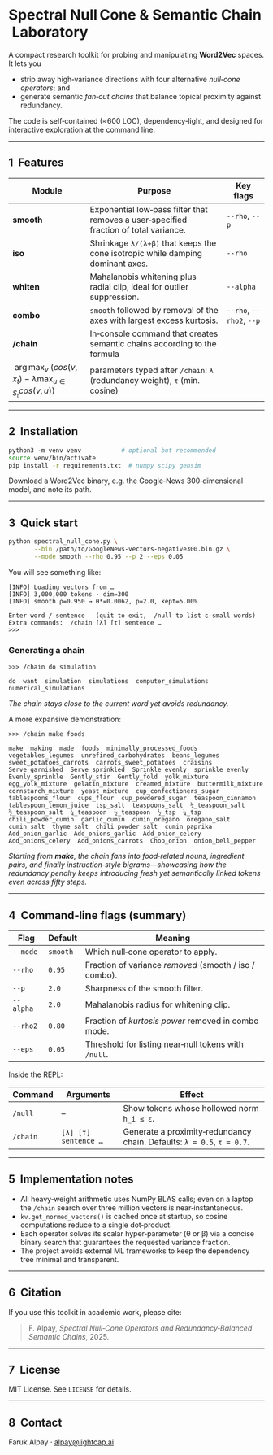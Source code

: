 # Spectral Null Cone & Semantic Chain Laboratory

A compact research toolkit for probing and manipulating **Word2Vec** spaces.  It lets you

* strip away high‑variance directions with four alternative *null‑cone operators*; and
* generate semantic *fan‑out chains* that balance topical proximity against redundancy.

The code is self‑contained (≈600 LOC), dependency‑light, and designed for interactive exploration at the command line.

---

## 1  Features

| Module                                                                      | Purpose                                                                               | Key flags                |
| --------------------------------------------------------------------------- | ------------------------------------------------------------------------------------- | ------------------------ |
| **smooth**                                                                  | Exponential low‑pass filter that removes a user‑specified fraction of total variance. | `--rho`, `--p`           |
| **iso**                                                                     | Shrinkage `λ/(λ+β)` that keeps the cone isotropic while damping dominant axes.        | `--rho`                  |
| **whiten**                                                                  | Mahalanobis whitening plus radial clip, ideal for outlier suppression.                | `--alpha`                |
| **combo**                                                                   | `smooth` followed by removal of the axes with largest excess kurtosis.                | `--rho`, `--rho2`, `--p` |
| **/chain**                                                                  | In‑console command that creates semantic chains according to the formula              |                          |
| $\;\arg\max_v\;\big(cos(v,x_t)\; -\; \lambda\max_{u\in S_t}cos(v,u)\big)\;$ | parameters typed after `/chain`: `λ` (redundancy weight), `τ` (min. cosine)           |                          |

---

## 2  Installation

```bash
python3 ‑m venv venv           # optional but recommended
source venv/bin/activate
pip install -r requirements.txt  # numpy scipy gensim
```

Download a Word2Vec binary, e.g. the Google‑News 300‑dimensional model, and note its path.

---

## 3  Quick start

```bash
python spectral_null_cone.py \
       --bin /path/to/GoogleNews-vectors-negative300.bin.gz \
       --mode smooth --rho 0.95 --p 2 --eps 0.05
```

You will see something like:

```
[INFO] Loading vectors from …
[INFO] 3,000,000 tokens · dim=300
[INFO] smooth ρ=0.950 → θ*=0.0062, p=2.0, kept=5.00%

Enter word / sentence   (quit to exit,  /null to list ε-small words)
Extra commands:  /chain [λ] [τ] sentence …
>>>
```

### Generating a chain

```text
>>> /chain do simulation

do  want  simulation  simulations  computer_simulations  numerical_simulations
```

*The chain stays close to the current word yet avoids redundancy.*

A more expansive demonstration:

```text
>>> /chain make foods

make  making  made  foods  minimally_processed_foods  vegetables_legumes  unrefined_carbohydrates  beans_legumes  sweet_potatoes_carrots  carrots_sweet_potatoes  craisins  Serve_garnished  Serve_sprinkled  Sprinkle_evenly  sprinkle_evenly  Evenly_sprinkle  Gently_stir  Gently_fold  yolk_mixture  egg_yolk_mixture  gelatin_mixture  creamed_mixture  buttermilk_mixture  cornstarch_mixture  yeast_mixture  cup_confectioners_sugar  tablespoons_flour  cups_flour  cup_powdered_sugar  teaspoon_cinnamon  tablespoon_lemon_juice  tsp_salt  teaspoons_salt  ¼_teaspoon_salt  ½_teaspoon_salt  ¼_teaspoon  ½_teaspoon  ½_tsp  ¼_tsp  chili_powder_cumin  garlic_cumin  cumin_oregano  oregano_salt  cumin_salt  thyme_salt  chili_powder_salt  cumin_paprika  Add_onion_garlic  Add_onions_garlic  Add_onion_celery  Add_onions_celery  Add_onions_carrots  Chop_onion  onion_bell_pepper
```

*Starting from **make**, the chain fans into food‑related nouns, ingredient pairs, and finally instruction‑style bigrams—showcasing how the redundancy penalty keeps introducing fresh yet semantically linked tokens even across fifty steps.*

---

## 4  Command‑line flags (summary)

| Flag      | Default  | Meaning                                                |
| --------- | -------- | ------------------------------------------------------ |
| `--mode`  | `smooth` | Which null‑cone operator to apply.                     |
| `--rho`   | `0.95`   | Fraction of variance *removed* (smooth / iso / combo). |
| `--p`     | `2.0`    | Sharpness of the smooth filter.                        |
| `--alpha` | `2.0`    | Mahalanobis radius for whitening clip.                 |
| `--rho2`  | `0.80`   | Fraction of *kurtosis power* removed in combo mode.    |
| `--eps`   | `0.05`   | Threshold for listing near‑null tokens with `/null`.   |

Inside the REPL:

| Command  | Arguments            | Effect                                                                 |
| -------- | -------------------- | ---------------------------------------------------------------------- |
| `/null`  | –                    | Show tokens whose hollowed norm `h_i ≤ ε`.                             |
| `/chain` | `[λ] [τ] sentence …` | Generate a proximity‑redundancy chain. Defaults: `λ = 0.5`, `τ = 0.7`. |

---

## 5  Implementation notes

* All heavy‑weight arithmetic uses NumPy BLAS calls; even on a laptop the `/chain` search over three million vectors is near‑instantaneous.
* `kv.get_normed_vectors()` is cached once at startup, so cosine computations reduce to a single dot‑product.
* Each operator solves its scalar hyper‑parameter (θ or β) via a concise binary search that guarantees the requested variance fraction.
* The project avoids external ML frameworks to keep the dependency tree minimal and transparent.

---

## 6  Citation

If you use this toolkit in academic work, please cite:

> F. Alpay, *Spectral Null‑Cone Operators and Redundancy‑Balanced Semantic Chains*, 2025.

---

## 7  License

MIT License.  See `LICENSE` for details.

---

## 8  Contact

Faruk Alpay  ·  [alpay@lightcap.ai](mailto:alpay@lightcap.ai)
